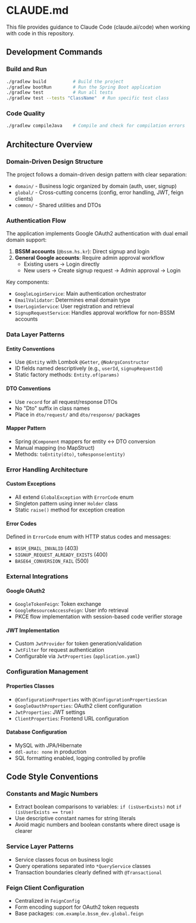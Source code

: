 # CLAUDE.md

This file provides guidance to Claude Code (claude.ai/code) when working with code in this repository.

## Development Commands

### Build and Run
```bash
./gradlew build          # Build the project
./gradlew bootRun        # Run the Spring Boot application
./gradlew test           # Run all tests
./gradlew test --tests "ClassName"  # Run specific test class
```

### Code Quality
```bash
./gradlew compileJava    # Compile and check for compilation errors
```

## Architecture Overview

### Domain-Driven Design Structure
The project follows a domain-driven design pattern with clear separation:

- `domain/` - Business logic organized by domain (auth, user, signup)
- `global/` - Cross-cutting concerns (config, error handling, JWT, feign clients)
- `common/` - Shared utilities and DTOs

### Authentication Flow
The application implements Google OAuth2 authentication with dual email domain support:

1. **BSSM accounts** (`@bssm.hs.kr`): Direct signup and login
2. **General Google accounts**: Require admin approval workflow
   - Existing users → Login directly
   - New users → Create signup request → Admin approval → Login

Key components:
- `GoogleLoginService`: Main authentication orchestrator
- `EmailValidator`: Determines email domain type
- `UserLoginService`: User registration and retrieval
- `SignupRequestService`: Handles approval workflow for non-BSSM accounts

### Data Layer Patterns

#### Entity Conventions
- Use `@Entity` with Lombok `@Getter`, `@NoArgsConstructor`
- ID fields named descriptively (e.g., `userId`, `signupRequestId`)
- Static factory methods: `Entity.of(params)`

#### DTO Conventions
- Use `record` for all request/response DTOs
- No "Dto" suffix in class names
- Place in `dto/request/` and `dto/response/` packages

#### Mapper Pattern
- Spring `@Component` mappers for entity ↔ DTO conversion
- Manual mapping (no MapStruct)
- Methods: `toEntity(dto)`, `toResponse(entity)`

### Error Handling Architecture

#### Custom Exceptions
- All extend `GlobalException` with `ErrorCode` enum
- Singleton pattern using inner `Holder` class
- Static `raise()` method for exception creation

#### Error Codes
Defined in `ErrorCode` enum with HTTP status codes and messages:
- `BSSM_EMAIL_INVALID` (403)
- `SIGNUP_REQUEST_ALREADY_EXISTS` (400)
- `BASE64_CONVERSION_FAIL` (500)

### External Integrations

#### Google OAuth2
- `GoogleTokenFeign`: Token exchange
- `GoogleResourceAccessFeign`: User info retrieval
- PKCE flow implementation with session-based code verifier storage

#### JWT Implementation
- Custom `JwtProvider` for token generation/validation
- `JwtFilter` for request authentication
- Configurable via `JwtProperties` (`application.yaml`)

### Configuration Management

#### Properties Classes
- `@ConfigurationProperties` with `@ConfigurationPropertiesScan`
- `GoogleOauthProperties`: OAuth2 client configuration
- `JwtProperties`: JWT settings
- `ClientProperties`: Frontend URL configuration

#### Database Configuration
- MySQL with JPA/Hibernate
- `ddl-auto: none` in production
- SQL formatting enabled, logging controlled by profile

## Code Style Conventions

### Constants and Magic Numbers
- Extract boolean comparisons to variables: `if (isUserExists)` not `if (isUserExists == true)`
- Use descriptive constant names for string literals
- Avoid magic numbers and boolean constants where direct usage is clearer

### Service Layer Patterns
- Service classes focus on business logic
- Query operations separated into `*QueryService` classes
- Transaction boundaries clearly defined with `@Transactional`

### Feign Client Configuration
- Centralized in `FeignConfig`
- Form encoding support for OAuth2 token requests
- Base packages: `com.example.bssm_dev.global.feign`